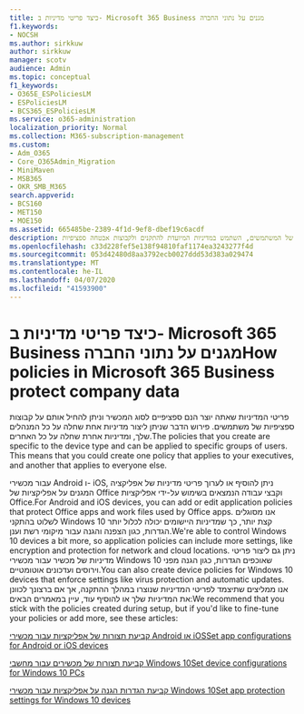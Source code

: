 ```yaml
---
title: כיצד פריטי מדיניות ב- Microsoft 365 Business מגנים על נתוני החברה
f1.keywords:
- NOCSH
ms.author: sirkkuw
author: sirkkuw
manager: scotv
audience: Admin
ms.topic: conceptual
f1_keywords:
- O365E_ESPoliciesLM
- ESPoliciesLM
- BCS365_ESPoliciesLM
ms.service: o365-administration
localization_priority: Normal
ms.collection: M365-subscription-management
ms.custom:
- Adm_O365
- Core_O365Admin_Migration
- MiniMaven
- MSB365
- OKR_SMB_M365
search.appverid:
- BCS160
- MET150
- MOE150
ms.assetid: 665485be-2389-4f1d-9ef8-dbef19c6acdf
description: כדי להגן על נתוני החברה בהתקנים האישיים של המשתמשים, השתמש במדיניות המיועדת להתקנים ולקבוצות אבטחה ספציפיות.
ms.openlocfilehash: c33d228fef5e138f94810faf1174ea3243277f4d
ms.sourcegitcommit: 053d42480d8aa3792ecb0027ddd53d383a029474
ms.translationtype: MT
ms.contentlocale: he-IL
ms.lasthandoff: 04/07/2020
ms.locfileid: "41593900"
---
```

# <a name="how-policies-in-microsoft-365-business-protect-company-data"></a><span data-ttu-id="5719b-103">כיצד פריטי מדיניות ב- Microsoft 365 Business מגנים על נתוני החברה</span><span class="sxs-lookup"><span data-stu-id="5719b-103">How policies in Microsoft 365 Business protect company data</span></span>

<span data-ttu-id="5719b-p101">פריטי המדיניות שאתה יוצר הנם ספציפיים לסוג המכשיר וניתן להחיל אותם על קבוצות ספציפיות של משתמשים. פירוש הדבר שניתן ליצור מדיניות אחת שחלה על כל המנהלים שלך, ומדיניות אחרת שחלה על כל האחרים.</span><span class="sxs-lookup"><span data-stu-id="5719b-p101">The policies that you create are specific to the device type and can be applied to specific groups of users. This means that you could create one policy that applies to your executives, and another that applies to everyone else.</span></span>
  
<span data-ttu-id="5719b-106">עבור מכשירי Android ו- iOS, ניתן להוסיף או לערוך פריטי מדיניות של אפליקציה המגנים על אפליקציות של Office וקבצי עבודה הנמצאים בשימוש על-ידי אפליקציות Office.</span><span class="sxs-lookup"><span data-stu-id="5719b-106">For Android and iOS devices, you can add or edit application policies that protect Office apps and work files used by Office apps.</span></span> <span data-ttu-id="5719b-107">אנו מסוגלים לשלוט בהתקני Windows 10 קצת יותר, כך שמדיניות היישומים יכולה לכלול יותר הגדרות, כגון הצפנה והגנה עבור מיקומי רשת וענן.</span><span class="sxs-lookup"><span data-stu-id="5719b-107">We're able to control Windows 10 devices a bit more, so application policies can include more settings, like encryption and protection for network and cloud locations.</span></span> <span data-ttu-id="5719b-108">ניתן גם ליצור פריטי מדיניות של מכשיר עבור מכשירי Windows 10 שאוכפים הגדרות, כגון הגנה מפני וירוסים ועדכונים אוטומטיים.</span><span class="sxs-lookup"><span data-stu-id="5719b-108">You can also create device policies for Windows 10 devices that enforce settings like virus protection and automatic updates.</span></span> <span data-ttu-id="5719b-109">אנו ממליצים שתיצמד לפריטי המדיניות שנוצרו במהלך ההתקנה, אך אם ברצונך לכוונן את המדיניות שלך או להוסיף עוד, עיין במאמרים הבאים:</span><span class="sxs-lookup"><span data-stu-id="5719b-109">We recommend that you stick with the policies created during setup, but if you'd like to fine-tune your policies or add more, see these articles:</span></span>
  
[<span data-ttu-id="5719b-110">קביעת תצורות של אפליקציות עבור מכשירי Android או iOS</span><span class="sxs-lookup"><span data-stu-id="5719b-110">Set app configurations for Android or iOS devices</span></span>](app-protection-settings-for-android-and-ios.md)
  
[<span data-ttu-id="5719b-111">קביעת תצורות של מכשירים עבור מחשבי Windows 10</span><span class="sxs-lookup"><span data-stu-id="5719b-111">Set device configurations for Windows 10 PCs</span></span>](protection-settings-for-windows-10-pcs.md)
  
[<span data-ttu-id="5719b-112">קביעת הגדרות הגנה על אפליקציות עבור מכשירי Windows 10</span><span class="sxs-lookup"><span data-stu-id="5719b-112">Set app protection settings for Windows 10 devices</span></span>](protection-settings-for-windows-10-devices.md)
  


